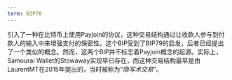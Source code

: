 ```yaml
---
term: BIP78
---
```


引入了一种在比特币上使用Payjoin的协议，这种交易结构通过让收款人参与到付款人的输入中来增强支付的保密性。这个BIP受到了BIP79的启发，后者已经提出了一个类似的概念。然而，这两个BIP并不标志着Payjoin概念的起源。实际上，Samourai Wallet的Stowaway实现早已存在，而这种交易结构最早是由LaurentMT在2015年提出的，当时被称为“*隐写术交易*”。